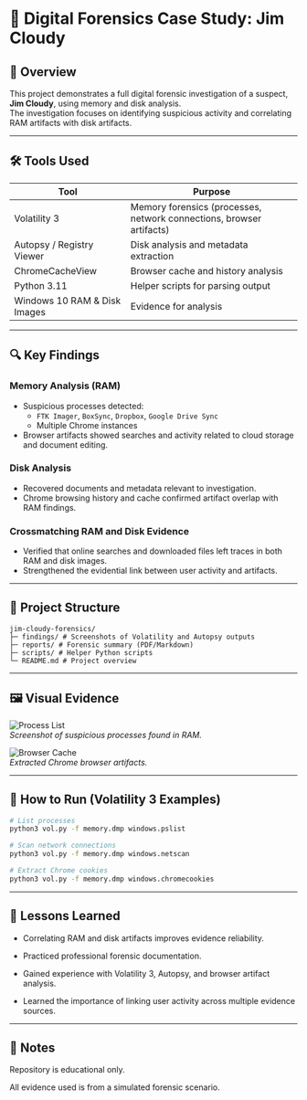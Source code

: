 # 🔎 Digital Forensics Case Study: Jim Cloudy

## 📌 Overview
This project demonstrates a full digital forensic investigation of a suspect, **Jim Cloudy**, using memory and disk analysis.  
The investigation focuses on identifying suspicious activity and correlating RAM artifacts with disk artifacts.

---

## 🛠️ Tools Used
| Tool | Purpose |
|------|---------|
| Volatility 3 | Memory forensics (processes, network connections, browser artifacts) |
| Autopsy / Registry Viewer | Disk analysis and metadata extraction |
| ChromeCacheView | Browser cache and history analysis |
| Python 3.11 | Helper scripts for parsing output |
| Windows 10 RAM & Disk Images | Evidence for analysis |

---

## 🔍 Key Findings

### Memory Analysis (RAM)
- Suspicious processes detected:  
  - `FTK Imager`, `BoxSync`, `Dropbox`, `Google Drive Sync`  
  - Multiple Chrome instances  
- Browser artifacts showed searches and activity related to cloud storage and document editing.

### Disk Analysis
- Recovered documents and metadata relevant to investigation.  
- Chrome browsing history and cache confirmed artifact overlap with RAM findings.

### Crossmatching RAM and Disk Evidence
- Verified that online searches and downloaded files left traces in both RAM and disk images.  
- Strengthened the evidential link between user activity and artifacts.

---

## 📂 Project Structure
```
jim-cloudy-forensics/
├─ findings/ # Screenshots of Volatility and Autopsy outputs
├─ reports/ # Forensic summary (PDF/Markdown)
├─ scripts/ # Helper Python scripts
└─ README.md # Project overview
```

---

## 🖼️ Visual Evidence
![Process List](findings/pslist_screenshot.png)  
*Screenshot of suspicious processes found in RAM.*

![Browser Cache](findings/chrome_cache_screenshot.png)  
*Extracted Chrome browser artifacts.*

---

## 🚀 How to Run (Volatility 3 Examples)
```bash
# List processes
python3 vol.py -f memory.dmp windows.pslist

# Scan network connections
python3 vol.py -f memory.dmp windows.netscan

# Extract Chrome cookies
python3 vol.py -f memory.dmp windows.chromecookies
```
---

## 📖 Lessons Learned
- Correlating RAM and disk artifacts improves evidence reliability.

- Practiced professional forensic documentation.

- Gained experience with Volatility 3, Autopsy, and browser artifact analysis.

- Learned the importance of linking user activity across multiple evidence sources.

---

## 🔗 Notes
Repository is educational only.

All evidence used is from a simulated forensic scenario.
